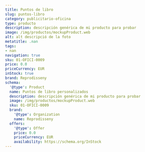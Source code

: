 ```yaml
---
title: Puntos de libro
slug: puntos-libro
category: publicitario-oficina
type: producto
description: descripción genérica de mi producto para probar
image: /img/productos/mockupProduct.web
alt: alt descripció de la foto
metatitle: .nan
tags:
- nan
navigation: true
sku: 01-OFICI-0009
price: 0.0
priceCurrency: EUR
inStock: true
brand: Reprodisseny
schema:
  '@type': Product
  name: Puntos de libro personalizados
  description: descripción genérica de mi producto para probar
  image: /img/productos/mockupProduct.web
  sku: 01-OFICI-0009
  brand:
    '@type': Organization
    name: Reprodisseny
  offers:
    '@type': Offer
    price: 0.0
    priceCurrency: EUR
    availability: https://schema.org/InStock
---
```

